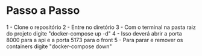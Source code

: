 # Passo a Passo

1 - Clone o repositório
2 - Entre no diretório
3 - Com o terminal na pasta raiz do projeto digite "docker-compose up -d"
4 - Isso deverá abrir a porta 8000 para a api e a porta 5173 para o front
5 - Para parar e remover os containers digite "docker-compose down"